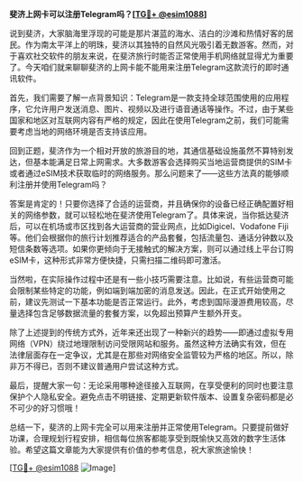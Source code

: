 **斐济上网卡可以注册Telegram吗？[[TG💪+ @esim1088](https://t.me/s/esim1088)]**

说到斐济，大家脑海里浮现的可能是那片湛蓝的海水、洁白的沙滩和热情好客的居民。作为南太平洋上的明珠，斐济以其独特的自然风光吸引着无数游客。然而，对于喜欢社交软件的朋友来说，在斐济旅行时能否正常使用手机网络就显得尤为重要了。今天咱们就来聊聊斐济的上网卡能不能用来注册Telegram这款流行的即时通讯软件。

首先，我们需要了解一点背景知识：Telegram是一款支持全球范围使用的应用程序，它允许用户发送消息、图片、视频以及进行语音通话等操作。不过，由于某些国家和地区对互联网内容有严格的规定，因此在使用Telegram之前，我们可能需要考虑当地的网络环境是否支持该应用。

回到正题，斐济作为一个相对开放的旅游目的地，其通信基础设施虽然不算特别发达，但基本能满足日常上网需求。大多数游客会选择购买当地运营商提供的SIM卡或者通过eSIM技术获取临时的网络服务。那么问题来了——这些方法真的能够顺利注册并使用Telegram吗？

答案是肯定的！只要你选择了合适的运营商，并且确保你的设备已经正确配置好相关的网络参数，就可以轻松地在斐济使用Telegram了。具体来说，当你抵达斐济后，可以在机场或市区找到各大运营商的营业网点，比如Digicel、Vodafone Fiji等。他们会根据你的旅行计划推荐适合的产品套餐，包括流量包、通话分钟数以及短信条数等选项。如果你更倾向于无接触式的解决方案，则可以通过线上平台订购eSIM卡，这种形式非常方便快捷，只需扫描二维码即可激活。

当然啦，在实际操作过程中还是有一些小技巧需要注意。比如说，有些运营商可能会限制某些特定的功能，例如端到端加密的消息发送。因此，在正式开始使用之前，建议先测试一下基本功能是否正常运行。此外，考虑到国际漫游费用较高，尽量选择包含足够数据流量的套餐方案，以免超出预算产生额外开支。

除了上述提到的传统方式外，近年来还出现了一种新兴的趋势——即通过虚拟专用网络（VPN）绕过地理限制访问受限网站和服务。虽然这种方法确实有效，但在法律层面存在一定争议，尤其是在那些对网络安全监管较为严格的地区。所以，除非万不得已，否则不建议普通用户尝试这种方式。

最后，提醒大家一句：无论采用哪种途径接入互联网，在享受便利的同时也要注意保护个人隐私安全。避免点击不明链接、定期更新软件版本、设置复杂密码都是必不可少的好习惯哦！

总结一下，斐济的上网卡完全可以用来注册并正常使用Telegram。只要提前做好功课，合理规划行程安排，相信每位旅客都能享受到既愉快又高效的数字生活体验。希望这篇文章能为大家提供有价值的参考信息，祝大家旅途愉快！

[[TG💪+ @esim1088](https://t.me/s/esim1088) ![Image](https://i.postimg.cc/4NQfJmqS/Snipaste-2025-05-13-00-14-12.png)]